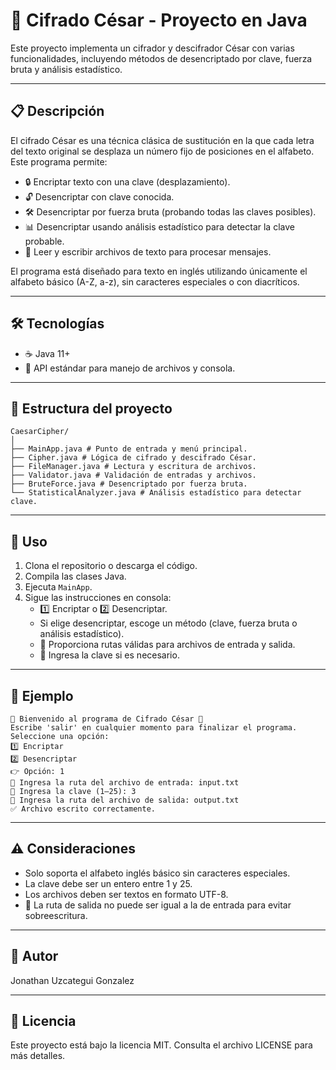 # 🔐 Cifrado César - Proyecto en Java

Este proyecto implementa un cifrador y descifrador César con varias funcionalidades, incluyendo métodos de desencriptado por clave, fuerza bruta y análisis estadístico.

---

## 📋 Descripción

El cifrado César es una técnica clásica de sustitución en la que cada letra del texto original se desplaza un número fijo de posiciones en el alfabeto. Este programa permite:

- 🔒 Encriptar texto con una clave (desplazamiento).
- 🔓 Desencriptar con clave conocida.
- 🛠️ Desencriptar por fuerza bruta (probando todas las claves posibles).
- 📊 Desencriptar usando análisis estadístico para detectar la clave probable.
- 📂 Leer y escribir archivos de texto para procesar mensajes.

El programa está diseñado para texto en inglés utilizando únicamente el alfabeto básico (A-Z, a-z), sin caracteres especiales o con diacríticos.

---

## 🛠️ Tecnologías

- ☕ Java 11+
- 📁 API estándar para manejo de archivos y consola.

---

## 📂 Estructura del proyecto

```
CaesarCipher/
│
├── MainApp.java # Punto de entrada y menú principal.
├── Cipher.java # Lógica de cifrado y descifrado César.
├── FileManager.java # Lectura y escritura de archivos.
├── Validator.java # Validación de entradas y archivos.
├── BruteForce.java # Desencriptado por fuerza bruta.
└── StatisticalAnalyzer.java # Análisis estadístico para detectar clave.
```

---

## 🚀 Uso

1. Clona el repositorio o descarga el código.
2. Compila las clases Java.
3. Ejecuta `MainApp`.
4. Sigue las instrucciones en consola:
   - 1️⃣ Encriptar o 2️⃣ Desencriptar.
   - Si elige desencriptar, escoge un método (clave, fuerza bruta o análisis estadístico).
   - 📂 Proporciona rutas válidas para archivos de entrada y salida.
   - 🔢 Ingresa la clave si es necesario.

---

## 📖 Ejemplo

```
🔐 Bienvenido al programa de Cifrado César 🔐
Escribe 'salir' en cualquier momento para finalizar el programa.
Seleccione una opción:
1️⃣ Encriptar
2️⃣ Desencriptar
👉 Opción: 1
📂 Ingresa la ruta del archivo de entrada: input.txt
🔢 Ingresa la clave (1–25): 3
📄 Ingresa la ruta del archivo de salida: output.txt
✅ Archivo escrito correctamente.
```

---

## ⚠️ Consideraciones

- Solo soporta el alfabeto inglés básico sin caracteres especiales.
- La clave debe ser un entero entre 1 y 25.
- Los archivos deben ser textos en formato UTF-8.
- 📁 La ruta de salida no puede ser igual a la de entrada para evitar sobreescritura.

---

## 👤 Autor

Jonathan Uzcategui Gonzalez

---

## 📄 Licencia

Este proyecto está bajo la licencia MIT. Consulta el archivo LICENSE para más detalles.
